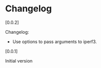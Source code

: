 # Changelog

[0.0.2]

Changelog:

- Use options to pass arguments to iperf3.

[0.0.1]

Initial version
